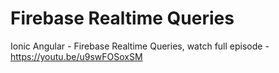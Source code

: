 # Firebase Realtime Queries
 Ionic Angular - Firebase Realtime Queries, watch full episode - https://youtu.be/u9swFOSoxSM
